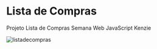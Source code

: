# Lista de Compras
Projeto Lista de Compras Semana Web JavaScript Kenzie

![listadecompras](https://user-images.githubusercontent.com/7409421/120406367-09c25580-c321-11eb-8633-6aa0fe624ea4.png)
